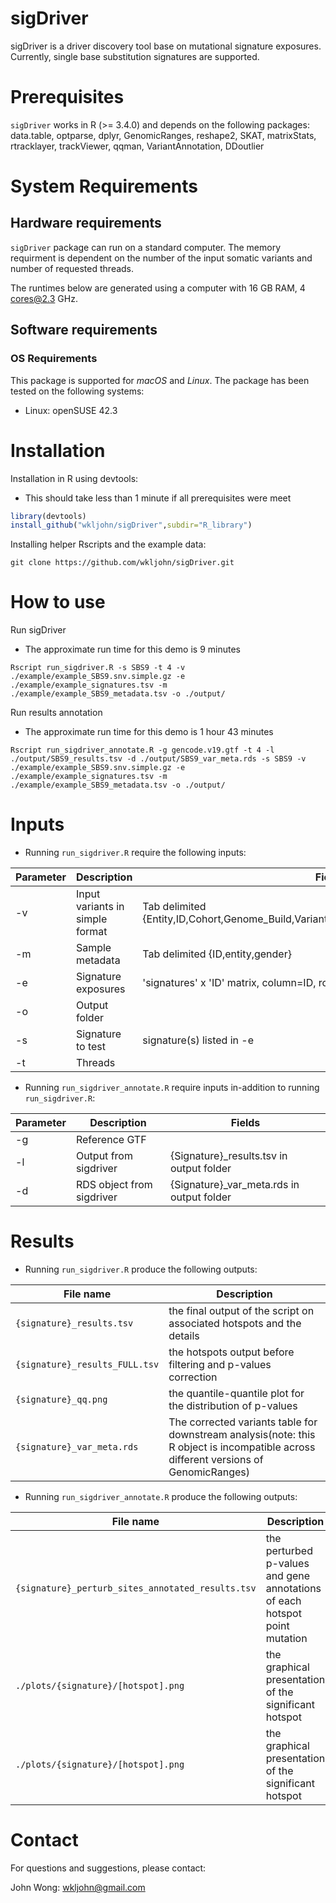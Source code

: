 # sigDriver
sigDriver is a driver discovery tool base on mutational signature exposures. Currently,  single base substitution signatures are supported.

# Prerequisites
`sigDriver` works in R (>= 3.4.0) and depends on the following packages: data.table, optparse, dplyr, GenomicRanges, reshape2, SKAT, matrixStats, rtracklayer, trackViewer, qqman, VariantAnnotation, DDoutlier


# System Requirements
## Hardware requirements
`sigDriver` package can run on a standard computer. The memory requirment is dependent on the number of the input somatic variants and number of requested threads.

The runtimes below are generated using a computer with 16 GB RAM, 4 cores@2.3 GHz.


## Software requirements
### OS Requirements
This package is supported for *macOS* and *Linux*. The package has been tested on the following systems:
+ Linux: openSUSE 42.3


# Installation
Installation in R using devtools:
+ This should take less than 1 minute if all prerequisites were meet
```R
library(devtools)
install_github("wkljohn/sigDriver",subdir="R_library")
```

Installing helper Rscripts and the example data: 
```console
git clone https://github.com/wkljohn/sigDriver.git
```

# How to use
Run sigDriver
+ The approximate run time for this demo is 9 minutes
```console
Rscript run_sigdriver.R -s SBS9 -t 4 -v ./example/example_SBS9.snv.simple.gz -e ./example/example_signatures.tsv -m ./example/example_SBS9_metadata.tsv -o ./output/
```

Run results annotation
+ The approximate run time for this demo is 1 hour 43 minutes
```console
Rscript run_sigdriver_annotate.R -g gencode.v19.gtf -t 4 -l ./output/SBS9_results.tsv -d ./output/SBS9_var_meta.rds -s SBS9 -v ./example/example_SBS9.snv.simple.gz -e ./example/example_signatures.tsv -m ./example/example_SBS9_metadata.tsv -o ./output/

```

# Inputs
+ Running `run_sigdriver.R` require the following inputs:

| Parameter | Description | Fields |
| --------- | ----------- | ------ |
| -v | Input variants in simple format | Tab delimited {Entity,ID,Cohort,Genome_Build,Variant_type(SNV/INDEL),Chr,Start,End,Ref,Alt} |
| -m | Sample metadata | Tab delimited {ID,entity,gender} |
| -e | Signature exposures | 'signatures' x 'ID' matrix, column=ID, row=Signature |
| -o | Output folder | |
| -s | Signature to test | signature(s) listed in -e |
| -t | Threads | |

+ Running `run_sigdriver_annotate.R` require inputs in-addition to running `run_sigdriver.R`:


| Parameter | Description | Fields |
| --------- | ----------- | ------ |
| -g | Reference GTF | |
| -l | Output from sigdriver | {Signature}_results.tsv in output folder |
| -d | RDS object from sigdriver | {Signature}_var_meta.rds in output folder |


# Results
+ Running `run_sigdriver.R` produce the following outputs:

| File name | Description |
| --------- | ----------- |
| `{signature}_results.tsv` | the final output of the script on associated hotspots and the details |
| `{signature}_results_FULL.tsv` | the hotspots output before filtering and p-values correction
| `{signature}_qq.png` | the quantile-quantile plot for the distribution of p-values
| `{signature}_var_meta.rds` | The corrected variants table for downstream analysis(note: this R object is incompatible across different versions of GenomicRanges)


+ Running `run_sigdriver_annotate.R` produce the following outputs:

| File name | Description |
| --------- | ----------- |
| `{signature}_perturb_sites_annotated_results.tsv` | the perturbed p-values and gene annotations of each hotspot point mutation |
| `./plots/{signature}/[hotspot].png` | the graphical presentation of the significant hotspot |
| `./plots/{signature}/[hotspot].png` | the graphical presentation of the significant hotspot |

# Contact
For questions and suggestions, please contact:

John Wong: wkljohn@gmail.com

